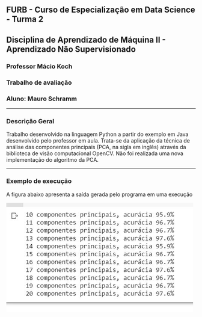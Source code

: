 ## FURB - Curso de Especialização em Data Science  - Turma 2
## Disciplina de Aprendizado de Máquina II - Aprendizado Não Supervisionado
### Professor Mácio Koch
### Trabalho de avaliação 
### Aluno: Mauro Schramm
-------------------

### Descrição Geral

Trabalho desenvolvido na linguagem Python a partir do exemplo em Java desenvolvido pelo professor em aula. Trata-se da aplicação da técnica de análise das componentes principais (PCA, na sigla em inglês) através da biblioteca de visão computacional OpenCV. Não foi realizada uma nova implementação do algoritmo da PCA.

--------------

### Exemplo de execução
A figura abaixo apresenta a saída gerada pelo programa em uma execução

 
![ops](./aux/saida_eigen.JPG)


